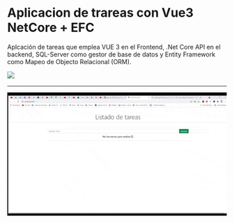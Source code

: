 # Aplicacion de trareas con Vue3 NetCore + EFC
Aplcación de tareas que emplea VUE 3 en el Frontend, .Net Core API en el  backend, SQL-Server como gestor de base de datos y Entity Framework como Mapeo de Objecto Relacional (ORM).

<img src="https://img.shields.io/badge/Autor-Julian%20Gomez-%20%2335495e">

<hr>

<div align="center">
<img src="./app.gif" width=" 720px">
 </div>
